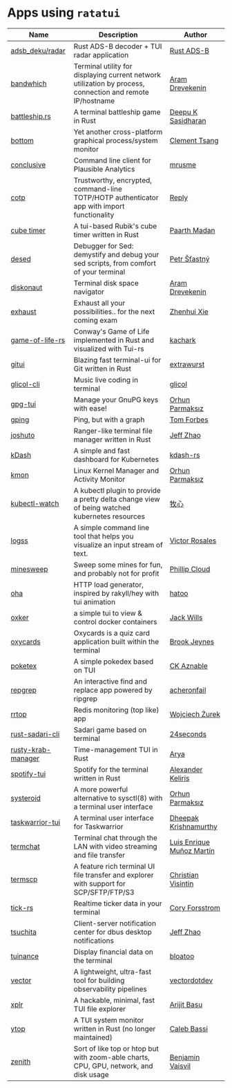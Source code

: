 # Apps using `ratatui`

| Name                                                                 | Description                                                                                               | Author                                                   |
| -------------------------------------------------------------------- | --------------------------------------------------------------------------------------------------------- | -------------------------------------------------------- |
| [adsb_deku/radar](https://github.com/rsadsb/adsb_deku#radar-tui)     | Rust ADS-B decoder + TUI radar application                                                                | [Rust ADS-B](https://github.com/rsadsb)                  |
| [bandwhich](https://github.com/imsnif/bandwhich)                     | Terminal utility for displaying current network utilization by process, connection and remote IP/hostname | [Aram Drevekenin](https://github.com/imsnif)             |
| [battleship.rs](https://github.com/deepu105/battleship-rs)           | A terminal battleship game in Rust                                                                        | [Deepu K Sasidharan](https://github.com/deepu105)        |
| [bottom](https://github.com/ClementTsang/bottom)                     | Yet another cross-platform graphical process/system monitor                                               | [Clement Tsang](https://github.com/ClementTsang)         |
| [conclusive](https://github.com/mrusme/conclusive)                   | Command line client for Plausible Analytics                                                               | [mrusme](https://github.com/mrusme)                      |
| [cotp](https://github.com/replydev/cotp)                             | Trustworthy, encrypted, command-line TOTP/HOTP authenticator app with import functionality                | [Reply](https://github.com/replydev)                     |
| [cube timer](https://github.com/paarthmadan/cube)                    | A tui-based Rubik's cube timer written in Rust                                                            | [Paarth Madan](https://github.com/paarthmadan)           |
| [desed](https://github.com/SoptikHa2/desed)                          | Debugger for Sed: demystify and debug your sed scripts, from comfort of your terminal                     | [Petr Šťastný](https://github.com/SoptikHa2)             |
| [diskonaut](https://github.com/imsnif/diskonaut)                     | Terminal disk space navigator                                                                             | [Aram Drevekenin](https://github.com/imsnif)             |
| [exhaust](https://github.com/heyrict/exhaust)                        | Exhaust all your possibilities.. for the next coming exam                                                 | [Zhenhui Xie](https://github.com/heyrict)                |
| [game-of-life-rs](https://github.com/kachark/game-of-life-rs)        | Conway's Game of Life implemented in Rust and visualized with Tui-rs                                      | [kachark](https://github.com/kachark)                    |
| [gitui](https://github.com/extrawurst/gitui)                         | Blazing fast terminal-ui for Git written in Rust                                                          | [extrawurst](https://github.com/extrawurst)              |
| [glicol-cli](https://github.com/glicol/glicol-cli)                   | Music live coding in terminal                                                                             | [glicol](https://github.com/glicol)                      |
| [gpg-tui](https://github.com/orhun/gpg-tui)                          | Manage your GnuPG keys with ease!                                                                         | [Orhun Parmaksız](https://github.com/orhun)              |
| [gping](https://github.com/orf/gping)                                | Ping, but with a graph                                                                                    | [Tom Forbes](https://github.com/orf)                     |
| [joshuto](https://github.com/kamiyaa/joshuto)                        | Ranger-like terminal file manager written in Rust                                                         | [Jeff Zhao](https://github.com/kamiyaa)                  |
| [kDash](https://github.com/kdash-rs/kdash)                           | A simple and fast dashboard for Kubernetes                                                                | [kdash-rs ](https://github.com/kdash-rs)                 |
| [kmon](https://github.com/orhun/kmon)                                | Linux Kernel Manager and Activity Monitor                                                                 | [Orhun Parmaksız](https://github.com/orhun)              |
| [kubectl-watch](https://github.com/imuxin/kubectl-watch)             | A kubectl plugin to provide a pretty delta change view of being watched kubernetes resources              | [牧心](https://github.com/imuxin)                        |
| [logss](https://github.com/todoesverso/logss)                        | A simple command line tool that helps you visualize an input stream of text.                              | [Victor Rosales](https://github.com/todoesverso)         |
| [minesweep](https://github.com/cpcloud/minesweep-rs)                 | Sweep some mines for fun, and probably not for profit                                                     | [Phillip Cloud](https://github.com/cpcloud)              |
| [oha](https://github.com/hatoo/oha)                                  | HTTP load generator, inspired by rakyll/hey with tui animation                                            | [hatoo](https://github.com/hatoo)                        |
| [oxker](https://github.com/mrjackwills/oxker)                        | a simple tui to view & control docker containers                                                          | [Jack Wills](https://github.com/mrjackwills)             |
| [oxycards](https://github.com/BrookJeynes/oxycards)                  | Oxycards is a quiz card application built within the terminal                                             | [Brook Jeynes](https://github.com/BrookJeynes)          |
| [poketex](https://github.com/ckaznable/poketex)                      | A simple pokedex based on TUI                                                                             | [CK Aznable](https://github.com/ckaznable)               |
| [repgrep](https://github.com/acheronfail/repgrep)                    | An interactive find and replace app powered by ripgrep                                                    | [acheronfail](https://github.com/acheronfail)            |
| [rrtop](https://github.com/wojciech-zurek/rrtop)                     | Redis monitoring (top like) app                                                                           | [Wojciech Żurek](https://github.com/wojciech-zurek)      |
| [rust-sadari-cli](https://github.com/24seconds/rust-sadari-cli)      | Sadari game based on terminal                                                                             | [24seconds](https://github.com/24seconds)                |
| [rusty-krab-manager](https://github.com/aryakaul/rusty-krab-manager) | Time-management TUI in Rust                                                                               | [Arya](https://github.com/aryakaul)                      |
| [spotify-tui](https://github.com/Rigellute/spotify-tui)              | Spotify for the terminal written in Rust                                                                  | [Alexander Keliris](https://github.com/Rigellute)        |
| [systeroid](https://github.com/orhun/systeroid)                      | A more powerful alternative to sysctl(8) with a terminal user interface                                   | [Orhun Parmaksız](https://github.com/orhun)              |
| [taskwarrior-tui](https://github.com/kdheepak/taskwarrior-tui)       | A terminal user interface for Taskwarrior                                                                 | [Dheepak Krishnamurthy](https://github.com/kdheepak)     |
| [termchat](https://github.com/lemunozm/termchat)                     | Terminal chat through the LAN with video streaming and file transfer                                      | [Luis Enrique Muñoz Martín](https://github.com/lemunozm) |
| [termscp](https://github.com/veeso/termscp)                          | A feature rich terminal UI file transfer and explorer with support for SCP/SFTP/FTP/S3                    | [Christian Visintin](https://github.com/veeso)           |
| [tick-rs](https://github.com/tarkah/tickrs)                          | Realtime ticker data in your terminal                                                                     | [Cory Forsstrom](https://github.com/tarkah)              |
| [tsuchita](https://github.com/kamiyaa/tsuchita)                      | Client-server notification center for dbus desktop notifications                                          | [Jeff Zhao](https://github.com/kamiyaa)                  |
| [tuinance](https://github.com/landchad/tuinance)                     | Display financial data on the terminal                                                                    | [bloatoo](https://github.com/bloatoo)                    |
| [vector](https://vector.dev)                                         | A lightweight, ultra-fast tool for building observability pipelines                                       | [vectordotdev](https://github.com/vectordotdev)          |
| [xplr](https://github.com/sayanarijit/xplr)                          | A hackable, minimal, fast TUI file explorer                                                               | [Arijit Basu](https://github.com/sayanarijit/xplr)       |
| [ytop](https://github.com/cjbassi/ytop)                              | A TUI system monitor written in Rust (no longer maintained)                                               | [Caleb Bassi](https://github.com/cjbassi)                |
| [zenith](https://github.com/bvaisvil/zenith)                         | Sort of like top or htop but with zoom-able charts, CPU, GPU, network, and disk usage                     | [Benjamin Vaisvil](https://github.com/bvaisvil)          |
